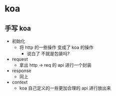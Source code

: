 # koa

## 手写 koa

- 初始化
  - 将 http 的一些操作 变成了 koa 的操作
    - 说白了 不就是包装吗?
- request
  - 拿出 http -> req 的 api 进行一个封装
- response
  - 同上
- context
  - koa 自己定义的一些更加合理的 api 进行放出来
